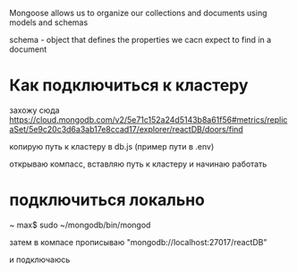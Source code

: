 Mongoose allows us to organize our collections and documents using models and schemas

schema - object that defines the properties we cacn expect to find in a document

# Как подключиться к кластеру
захожу сюда
https://cloud.mongodb.com/v2/5e71c152a24d5143b8a61f56#metrics/replicaSet/5e9c20c3d6a3ab17e8ccad17/explorer/reactDB/doors/find

копирую  путь к кластеру в db.js (пример пути в .env)

открываю компасс, вставляю путь к кластеру и начинаю работать

# подключиться локально
~ max$ sudo ~/mongodb/bin/mongod

затем в компасе прописываю "mongodb://localhost:27017/reactDB"

и подключаюсь

